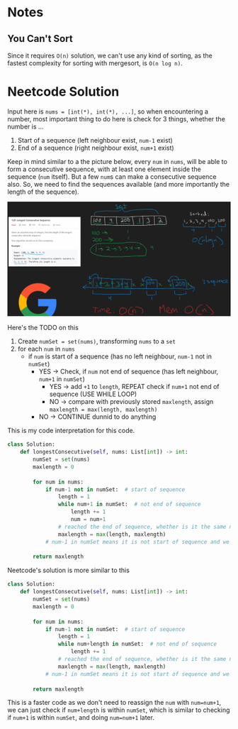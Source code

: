 # Notes
## You Can't Sort
Since it requires `O(n)` solution, we can't use any kind of sorting, as the fastest complexity for sorting with mergesort, is `O(n log n)`.

# Neetcode Solution
Input here is `nums = [int(*), int(*), ...]`, so when encountering a number, most important thing to do here is check for 3 things, whether the number is ...
1. Start of a sequence (left neighbour exist, `num-1` exist)
2. End of a sequence (right neighbour exist, `num+1` exist)

Keep in mind similar to a the picture below, every `num` in `nums`, will be able to form a consecutive sequence, with at least one element inside the sequence (`num` itself). But a few `num`s can make a consecutive sequence also. So, we need to find the sequences available (and more importantly the length of the sequence).

![alt text](image.png)

Here's the TODO on this
1. Create `numSet = set(nums)`, transforming `nums` to a `set`
2. for each `num` in `nums`
    - if `num` is start of a sequence (has no left neighbour, `num-1` not in `numSet`)
        - YES → Check, if `num` not end of sequence (has left neighbour, `num+1` in `numSet`)
            - YES → add `+1` to `length`, REPEAT check if `num+1` not end of sequence (USE WHILE LOOP)
            - NO → compare with previously stored `maxlength`, assign `maxlength = max(length, maxlength)`
        - NO → CONTINUE dunnid to do anything


This is my code interpretation for this code.
```python
class Solution:
    def longestConsecutive(self, nums: List[int]) -> int:
        numSet = set(nums)
        maxlength = 0

        for num in nums:
            if num-1 not in numSet:  # start of sequence
                length = 1
                while num+1 in numSet:  # not end of sequence
                    length += 1
                    num = num+1
                # reached the end of sequence, whether is it the same number or not
                maxlength = max(length, maxlength)
            # num-1 in numSet means it is not start of sequence and we can ignore it

        return maxlength
```

Neetcode's solution is more similar to this
```python
class Solution:
    def longestConsecutive(self, nums: List[int]) -> int:
        numSet = set(nums)
        maxlength = 0

        for num in nums:
            if num-1 not in numSet:  # start of sequence
                length = 1
                while num+length in numSet:  # not end of sequence
                    length += 1
                # reached the end of sequence, whether is it the same number or not
                maxlength = max(length, maxlength)
            # num-1 in numSet means it is not start of sequence and we can ignore it

        return maxlength
```

This is a faster code as we don't need to reassign the `num` with `num=num+1`, we can just check if `num+length` is within `numSet`, which is similar to checking if `num+1` is within `numSet`, and doing `num=num+1` later.